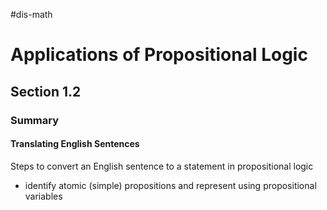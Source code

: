 #dis-math 
# Applications of Propositional Logic
## Section 1.2
### Summary 

#### Translating English Sentences

Steps to convert an English sentence to a statement in propositional logic
- identify atomic (simple) propositions and represent using propositional variables 